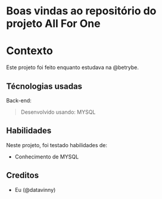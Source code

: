 # Boas vindas ao repositório do projeto All For One

# Contexto
Este projeto foi feito enquanto estudava na @betrybe.

## Técnologias usadas

Back-end:
> Desenvolvido usando: MYSQL

## Habilidades

Neste projeto, foi testado habilidades de:

- Conhecimento de MYSQL

## Creditos
- Eu (@datavinny)
